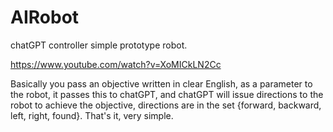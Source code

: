 # AIRobot
chatGPT controller simple prototype robot.


https://www.youtube.com/watch?v=XoMICkLN2Cc

Basically you pass an objective written in clear English, as a parameter to the robot, it passes this to chatGPT, and chatGPT will issue directions to the robot to achieve the objective, directions are in the set {forward, backward, left, right, found}. That's it, very simple.
